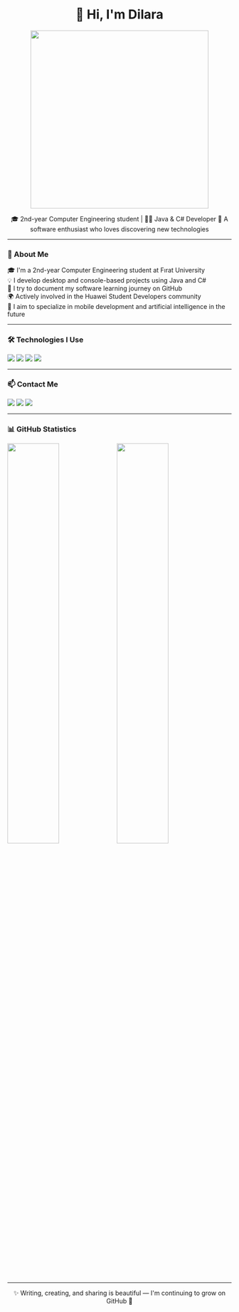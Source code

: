 <h1 align="center">👋 Hi, I'm Dilara</h1>

<p align="center">
  <img src="https://media2.giphy.com/media/v1.Y2lkPTc5MGI3NjExZ2FxMmNydm1xdW4xaDgyY2ljc3ltajAwZzF3dHIwNGxrMmUzdWJhOCZlcD12MV9pbnRlcm5hbF9naWZfYnlfaWQmY3Q9Zw/64agTj4WWYyw1FgC6G/giphy.gif" width="400"/>
</p>

<p align="center">
  🎓 2nd-year Computer Engineering student | 👩‍💻 Java & C# Developer  
🌱 A software enthusiast who loves discovering new technologies
</p>

---

### 🚀 About Me

🎓 I'm a 2nd-year Computer Engineering student at Fırat University  
💡 I develop desktop and console-based projects using Java and C#  
💬 I try to document my software learning journey on GitHub  
🌍 Actively involved in the Huawei Student Developers community  
🎯 I aim to specialize in mobile development and artificial intelligence in the future

---

### 🛠️ Technologies I Use

<p align="left">
  <img src="https://img.shields.io/badge/Java-ED8B00?style=for-the-badge&logo=java&logoColor=white&link=" />
  <img src="https://img.shields.io/badge/C%23-239120?style=for-the-badge&logo=c-sharp&logoColor=white&link=" />
  <img src="https://img.shields.io/badge/Swift-0078D7?style=for-the-badge&logo=windows&logoColor=white&link=" />
  <img src="https://img.shields.io/badge/GitHub-000000?style=for-the-badge&logo=github&logoColor=white&link=" />
</p>

---

### 📫 Contact Me

<p>
  <a href="mailto:dilaraertugrul05@.com"><img src="https://img.shields.io/badge/e--posta-D9B600?style=for-the-badge&logo=gmail&logoColor=white"/></a>
  <a href="https://www.linkedin.com/in/dilaraertugrul/" target="_blank"><img src="https://img.shields.io/badge/LinkedIn-0A66C2?style=for-the-badge&logo=linkedin&logoColor=white"/></a>
  <a href="https://github.com/dilaraertugrul"><img src="https://img.shields.io/badge/GitHub-100000?style=for-the-badge&logo=github&logoColor=white"/></a>
</p>

---

### 📊 GitHub Statistics

<p align="left">
  <img src="https://github-readme-stats.vercel.app/api?username=dilaraertugrul&show_icons=true&theme=tokyonight" width="48%"/>
  <img src="https://github-readme-stats.vercel.app/api/top-langs/?username=dilaraertugrul&layout=compact&theme=tokyonight" width="48%"/>
</p>

---

<p align="center">
  ✨ Writing, creating, and sharing is beautiful — I'm continuing to grow on GitHub 🚀
</p>
